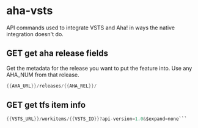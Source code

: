 # aha-vsts
API commands used to integrate VSTS and Aha! in ways the native integration doesn't do.

## GET get aha release fields
Get the metadata for the release you want to put the feature into. Use any AHA_NUM from that release.

```java
{{AHA_URL}}/releases/{{AHA_REL}}/
```

## GET get tfs item info
```java
{{VSTS_URL}}/workitems/{{VSTS_ID}}?api-version=1.0&$expand=none```
